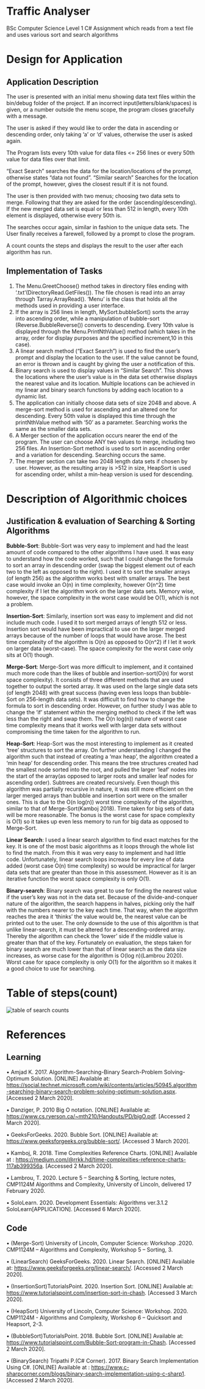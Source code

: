# Traffic Analyser
BSc Computer Science Level 1 C# Assignment which reads from a text file and uses various sort and search algorithms

# Design for Application
## Application Description
The user is presented with an initial menu showing data text files within the bin/debug folder of the project. If an incorrect input(letters/blank/spaces) is given, or a number outside the menu scope, the program closes gracefully with a message.

The user is asked if they would like to order the data in ascending or descending order, only taking ‘a’ or ‘d’ values, otherwise the user is asked again.

The Program lists every 10th value for data files <= 256 lines or every 50th value for data files over that limit.

“Exact Search” searches the data for the location/locations of the prompt, otherwise states “data not found”. “Similar search” Searches for the location of the prompt, however, gives the closest result if it is not found.

The user is then provided with two menus; choosing two data sets to merge. Following that they are asked for the order (ascending/descending). If the new merged data set is equal or less than 512 in length, every 10th element is displayed, otherwise every 50th is.

The searches occur again, similar in fashion to the unique data sets. The User finally receives a farewell, followed by a prompt to close the program.

A count counts the steps and displays the result to the user after each algorithm has run.

## Implementation of Tasks
1.	The Menu.GreetChoose() method takes in directory files ending with ‘.txt’(DirectoryRead.GetFiles()). The file chosen is read into an array through Tarray.ArrayRead(). ‘Menu’ is the class that holds all the methods used in providing a user interface.
2.	If the array is 256 lines in length, MySort.bubbleSort() sorts the array into ascending order, while a manipulation of bubble-sort (Reverse.BubbleReverse()) converts to descending. Every 10th value is displayed through the Menu.PrintNthValue() method (which takes in the array, order for display purposes and the specified increment,10 in this case).
3.	 A linear search method (“Exact Search”) is used to find the user’s prompt and display the location to the user. If the value cannot be found, an error is thrown and is caught by giving the user a notification of this.
4.	Binary search is used to display values in “Similar Search”. This shows the locations where the user’s value is in the data set otherwise displays the nearest value and its location. Multiple locations can be achieved in my linear and binary search functions by adding each location to a dynamic list.
5.	The application can initially choose data sets of size 2048 and above. A merge-sort method is used for ascending and an altered one for descending. Every 50th value is displayed this time through the printNthValue method with ‘50’ as a parameter. Searching works the same as the smaller data sets.
6.	A Merger section of the application occurs nearer the end of the program. The user can choose ANY two values to merge, including two 256 files. An Insertion-Sort method is used to sort in ascending order and a variation for descending. Searching occurs the same.
7.	The merger section can take two 2048 length data sets if chosen by user. However, as the resulting array is >512 in size, HeapSort is used for ascending order, whilst a min-heap version is used for descending.	

# Description of Algorithmic choices
## Justification & evaluation of Searching & Sorting Algorithms

**Bubble-Sort**: Bubble-Sort was very easy to implement and had the least amount of code compared to the other algorithms I have used. It was easy to understand how the code worked, such that I could change the formula to sort an array in descending order (swap the biggest element out of each two to the left as opposed to the right). I used it to sort the smaller arrays (of length 256) as the algorithm works best with smaller arrays. The best case would invoke an O(n) in time complexity, however O(n^2) time complexity if I let the algorithm work on the larger data sets. Memory wise, however, the space complexity in the worst case would be O(1), which is not a problem.

**Insertion-Sort**: Similarly, insertion sort was easy to implement and did not include much code. I used it to sort merged arrays of length 512 or less. Insertion sort would have been impractical to use on the larger merged arrays because of the number of loops that would have arose. The best time complexity of the algorithm is O(n) as opposed to O(n^2) if I let it work on larger data (worst-case). The space complexity for the worst case only sits at O(1) though.

**Merge-Sort**: Merge-Sort was more difficult to implement, and it contained much more code than the likes of bubble and insertion-sort(O(n) for worst space complexity). It consists of three different methods that are used together to output the sorted array. It was used on the large single data sets (of length 2048) with great success (having even less loops than bubble-Sort on 256-length data sets). It was difficult to find how to change the formula to sort in descending order. However, on further study I was able to change the ‘if’ statement within the merging method to check if the left was less than the right and swap them. The O(n log(n)) nature of worst case time complexity means that it works well with larger data sets without compromising the time taken for the algorithm to run.

**Heap-Sort**: Heap-Sort was the most interesting to implement as it created ‘tree’ structures to sort the array. On further understanding I changed the algorithm such that instead of creating a ‘max heap’, the algorithm created a ‘min heap’ for descending order. This means the tree structures created had the smallest node sorted into the root, and pulled the larger ‘leaf’ nodes into the start of the array(as opposed to larger roots and smaller leaf nodes for ascending order). Subtrees are created recursively. Even though this algorithm was partially recursive in nature, it was still more efficient on the larger merged arrays than bubble and insertion sort were on the smaller ones. This is due to the O(n log(n)) worst time complexity of the algorithm, similar to that of Merge-Sort(Kamboj 2018). Time taken for big sets of data will be more reasonable. The bonus is the worst case for space complexity is O(1) so it takes up even less memory to run for big data as opposed to Merge-Sort.

**Linear Search**: I used a linear search algorithm to find exact matches for the key. It is one of the most basic algorithms as it loops through the whole list to find the match. From this it was very easy to implement and had little code. Unfortunately, linear search loops increase for every line of data added (worst case O(n) time complexity) so would be impractical for larger data sets that are greater than those in this assessment. However as it is an iterative function the worst space complexity is only O(1).

**Binary-search**: Binary search was great to use for finding the nearest value if the user’s key was not in the data set. Because of the divide-and-conquer nature of the algorithm, the search happens in halves, picking only the half with the numbers nearer to the key each time. That way, when the algorithm reaches the area it ‘thinks’ the value would be, the nearest value can be printed out to the user. The only downside to the use of this algorithm is that unlike linear-search, it must be altered for a descending-ordered array. Thereby the algorithm can check the ‘lower’ side if the middle value is greater than that of the key. Fortunately on evaluation, the steps taken for binary search are much lower than that of linear search as the data size increases, as worse case for the algorithm is O(log n)(Lambrou 2020). Worst case for space complexity is only O(1) for the algorithm so it makes it a good choice to use for searching.

# Table of steps(count)

![table of search counts](sortTable.JPG)

# References
## Learning
•	Amjad K. 2017. Algorithm-Searching-Binary Search-Problem Solving-Optimum Solution. [ONLINE] Available at: https://social.technet.microsoft.com/wiki/contents/articles/50945.algorithm-searching-binary-search-problem-solving-optimum-solution.aspx. [Accessed 2 March 2020].

•	Danziger, P. 2010 Big O notation. [ONLINE] Available at: https://www.cs.ryerson.ca/~mth210/Handouts/PD/bigO.pdf. [Accessed 2 March 2020].

•	GeeksForGeeks. 2020. Bubble Sort. [ONLINE] Available at: https://www.geeksforgeeks.org/bubble-sort/. [Accessed 3 March 2020].

•	Kamboj, R. 2018. Time Complexities Reference Charts. [ONLINE] Available at : https://medium.com/@rrkk.hd/time-complexities-reference-charts-117ab399356a. [Accessed 2 March 2020].

•	Lambrou, T. 2020. Lecture 5 – Searching & Sorting, lecture notes, CMP1124M Algorithms and Complexity, University of Lincoln, delivered 17 February 2020.

•	SoloLearn. 2020. Development Essentials: Algorithms ver.3.1.2 SoloLearn[APPLICATION]. [Accessed 6 March 2020].

## Code
•	(Merge-Sort) University of Lincoln, Computer Science: Workshop .2020. CMP1124M – Algorithms and Complexity, Workshop 5 – Sorting, 3.

•	(LinearSearch) GeeksForGeeks. 2020. Linear Search. [ONLINE] Available at: https://www.geeksforgeeks.org/linear-search/. [Accessed 2 March 2020].

•	(InsertionSort)TutorialsPoint. 2020. Insertion Sort. [ONLINE] Available at: https://www.tutorialspoint.com/insertion-sort-in-chash. [Accessed 3 March 2020].

•	(HeapSort) University of Lincoln, Computer Science: Workshop. 2020. CMP1124M - Algorithms and Complexity, Workshop 6 – Quicksort and Heapsort, 2-3.

•	(BubbleSort)TutorialsPoint. 2018. Bubble Sort. [ONLINE] Available at: https://www.tutorialspoint.com/Bubble-Sort-program-in-Chash. [Accessed 2 March 2020].

•	(BinarySearch) Tripathi P.(C# Corner). 2017. Binary Search Implementation Using C#. [ONLINE] Available at : https://www.c-sharpcorner.com/blogs/binary-search-implementation-using-c-sharp1. [Accessed 2 March 2020].

